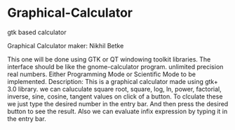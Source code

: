 # Graphical-Calculator
gtk based calculator

Graphical Calculator
maker: Nikhil Betke

This one will be done using GTK or QT windowing toolkit libraries.
The interface should be like the gnome-calculator program.
unlimited precision real numbers.
Either Programming Mode or Scientific Mode to be implemented.
Description: This is a graphical calculator made using gtk+ 3.0 library.
we can caluculate square root, square, log, ln, power, factorial, inverse, sine, cosine, tangent values on click of a button.
To clculate these we just type the desired number in the entry bar. And then press the desired button to see the result.
Also we can evaluate infix expression by typing it in the entry bar.

